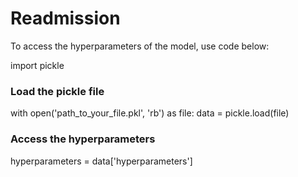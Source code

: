 # Readmission

To access the hyperparameters of the model, use code below:

import pickle

### Load the pickle file
with open('path_to_your_file.pkl', 'rb') as file:
    data = pickle.load(file)

### Access the hyperparameters

hyperparameters = data['hyperparameters']
